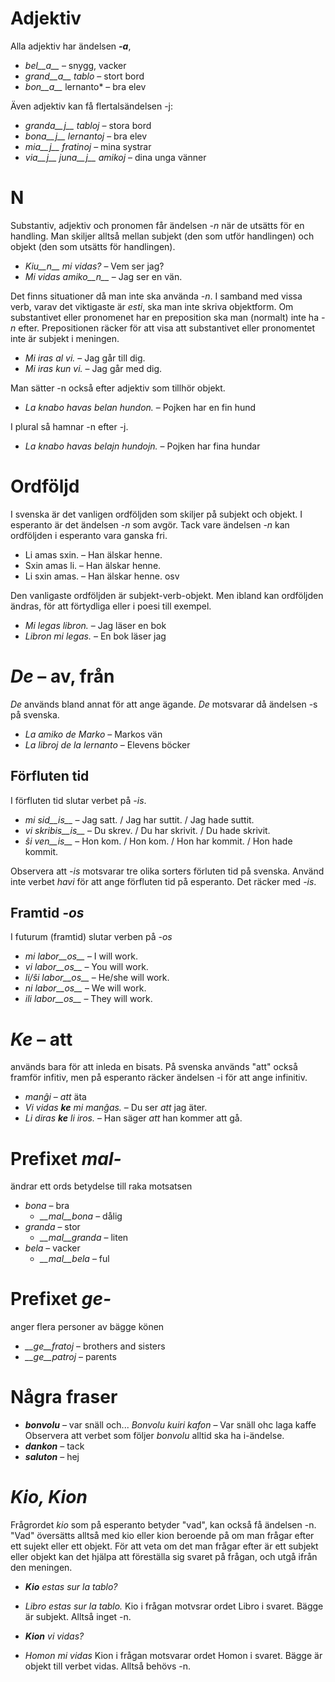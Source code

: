 # Adjektiv

Alla adjektiv har ändelsen *__-a__*,

- *bel__a__* – snygg, vacker
- *grand__a__ tablo* – stort bord
- *bon__a__* lernanto* – bra elev

Även adjektiv kan få flertalsändelsen -j:

- *granda__j__ tabloj* – stora bord
- *bona__j__ lernantoj* – bra elev
- *mia__j__ fratinoj* – mina systrar
- *via__j__ juna__j__ amikoj* – dina unga vänner

# N

Substantiv, adjektiv och pronomen får ändelsen *-n* när de utsätts för en handling. Man skiljer alltså mellan subjekt (den som utför handlingen) och objekt (den som utsätts för handlingen).

- *Kiu__n__ mi vidas?* – Vem ser jag?
- *Mi vidas amiko__n__* – Jag ser en vän.

Det finns situationer då man inte ska använda *-n*. I samband med vissa verb, varav det viktigaste är *esti*, ska man inte skriva objektform. Om substantivet eller pronomenet har en preposition ska man (normalt) inte ha *-n* efter. Prepositionen räcker för att visa att substantivet eller pronomentet inte är subjekt i meningen. 

- *Mi iras al vi.* – Jag går till dig.
- *Mi iras kun vi.* – Jag går med dig.

Man sätter -n också efter adjektiv som tillhör objekt. 

- *La knabo havas belan hundon.* – Pojken har en fin hund

I plural så hamnar -n efter -j.

- *La knabo havas belajn hundojn.* – Pojken har fina hundar
 
# Ordföljd

I svenska är det vanligen ordföljden som skiljer på subjekt och objekt. I esperanto är det ändelsen *-n* som avgör. Tack vare ändelsen *-n* kan ordföljden i esperanto vara ganska fri. 

- Li amas sxin. – Han älskar henne.
- Sxin amas li. – Han älskar henne.
- Li sxin amas. – Han älskar henne.
 osv

Den vanligaste ordföljden är subjekt-verb-objekt. Men ibland kan ordföljden ändras, för att förtydliga eller i poesi till exempel. 
- *Mi legas libron.* – Jag läser en bok
- *Libron mi legas.* – En bok läser jag

# *De* – av, från

*De* används bland annat för att ange ägande. *De* motsvarar då ändelsen -s på svenska. 

- *La amiko _de_ Marko* – Markos vän
- *La libroj _de_ la lernanto* – Elevens böcker

## Förfluten tid

I förfluten tid slutar verbet på *-is*.

- *mi sid__is__*      – Jag satt. / Jag har suttit. / Jag hade suttit.
- *vi skribis__is__*      – Du skrev. / Du har skrivit. / Du hade skrivit.
- *ŝi ven__is__*   – Hon kom. / Hon kom. / Hon har kommit. / Hon hade kommit.

Observera att *-is* motsvarar tre olika sorters förluten tid på svenska. Använd inte verbet *havi* för att ange förfluten tid på esperanto. Det räcker med *-is*.

## Framtid *-os*

I futurum (framtid) slutar verben på *-os*

- *mi labor__os__*      – I will work.
- *vi labor__os__*      – You will work.
- *li/ŝi labor__os__*   – He/she will work.
- *ni labor__os__*      – We will work.
- *ili labor__os__*     – They will work.

# *Ke* – att

används bara för att inleda en bisats. På svenska används "att" också framför infitiv, men på esperanto räcker ändelsen -i för att ange infinitiv. 

- *manĝi* – _att_ äta
- *Vi vidas __ke__ mi manĝas.* – Du ser _att_ jag äter.
- *Li diras __ke__ li iros.* – Han säger _att_ han kommer att gå.

# Prefixet *mal-*

ändrar ett ords betydelse till raka motsatsen

- *bona* – bra
  - *__mal__bona* – dålig
- *granda* – stor
  - *__mal__granda* – liten
- *bela* – vacker
  - *__mal__bela* – ful

# Prefixet *ge-*

anger flera personer av bägge könen

- *__ge__fratoj* – brothers and sisters
- *__ge__patroj* – parents

# Några fraser

- *__bonvolu__* – var snäll och...
*Bonvolu kuiri kafon* – Var snäll ohc laga kaffe
Observera att verbet som följer *bonvolu* alltid ska ha i-ändelse.
- *__dankon__* – tack
- *__saluton__* – hej


# *Kio, Kion*

Frågrordet *kio* som på esperanto betyder "vad", kan också få ändelsen -n. "Vad" översätts alltså med kio eller kion beroende på om man frågar efter ett sujekt eller ett objekt. För att veta om det man frågar efter är ett subjekt eller objekt kan det hjälpa att föreställa sig svaret på frågan, och utgå ifrån den meningen. 

- *__Kio__ estas sur la tablo?* 
- *_Libro_ estas sur la tablo.*
 Kio i frågan motvsrar ordet Libro i svaret. Bägge är subjekt. Alltså inget -n.

- *__Kion__ vi vidas?* 
- *_Homon_ mi vidas*
 Kion i frågan motsvarar ordet Homon i svaret. Bägge är objekt till verbet vidas. Alltså behövs -n.

